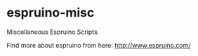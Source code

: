 espruino-misc
=============

Miscellaneous Espruino Scripts

Find more about espruino from here: http://www.espruino.com/